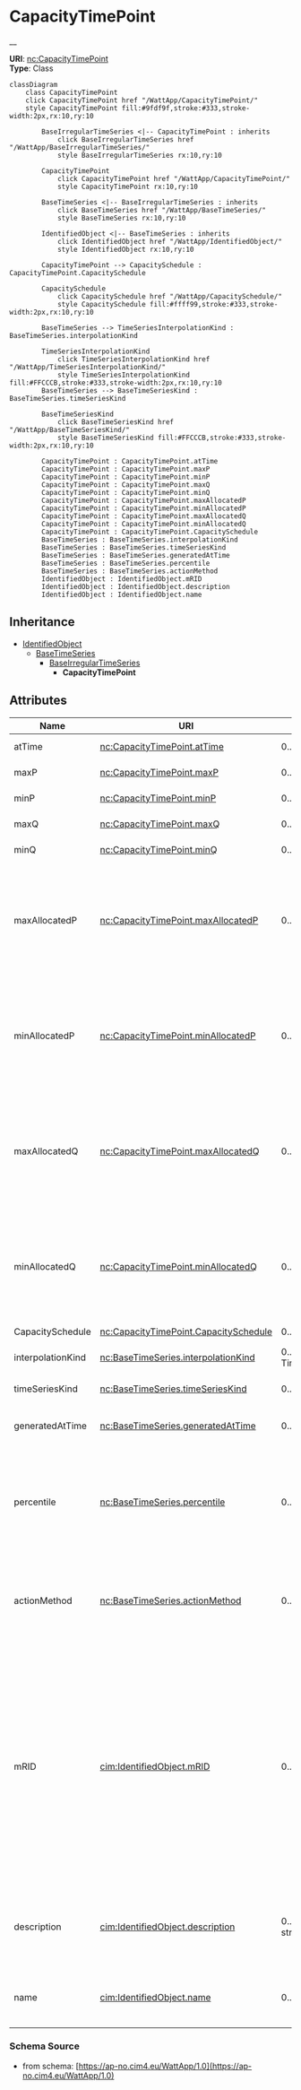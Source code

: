 # CapacityTimePoint

__

**URI**: [nc:CapacityTimePoint](https://cim4.eu/ns/nc#CapacityTimePoint)<br />
**Type**: Class

```mermaid
classDiagram
    class CapacityTimePoint
    click CapacityTimePoint href "/WattApp/CapacityTimePoint/"
    style CapacityTimePoint fill:#9fdf9f,stroke:#333,stroke-width:2px,rx:10,ry:10

        BaseIrregularTimeSeries <|-- CapacityTimePoint : inherits
            click BaseIrregularTimeSeries href "/WattApp/BaseIrregularTimeSeries/"
            style BaseIrregularTimeSeries rx:10,ry:10

        CapacityTimePoint
            click CapacityTimePoint href "/WattApp/CapacityTimePoint/"
            style CapacityTimePoint rx:10,ry:10

        BaseTimeSeries <|-- BaseIrregularTimeSeries : inherits
            click BaseTimeSeries href "/WattApp/BaseTimeSeries/"
            style BaseTimeSeries rx:10,ry:10

        IdentifiedObject <|-- BaseTimeSeries : inherits
            click IdentifiedObject href "/WattApp/IdentifiedObject/"
            style IdentifiedObject rx:10,ry:10

        CapacityTimePoint --> CapacitySchedule : CapacityTimePoint.CapacitySchedule

        CapacitySchedule
            click CapacitySchedule href "/WattApp/CapacitySchedule/"
            style CapacitySchedule fill:#ffff99,stroke:#333,stroke-width:2px,rx:10,ry:10

        BaseTimeSeries --> TimeSeriesInterpolationKind : BaseTimeSeries.interpolationKind

        TimeSeriesInterpolationKind
            click TimeSeriesInterpolationKind href "/WattApp/TimeSeriesInterpolationKind/"
            style TimeSeriesInterpolationKind fill:#FFCCCB,stroke:#333,stroke-width:2px,rx:10,ry:10
        BaseTimeSeries --> BaseTimeSeriesKind : BaseTimeSeries.timeSeriesKind

        BaseTimeSeriesKind
            click BaseTimeSeriesKind href "/WattApp/BaseTimeSeriesKind/"
            style BaseTimeSeriesKind fill:#FFCCCB,stroke:#333,stroke-width:2px,rx:10,ry:10

        CapacityTimePoint : CapacityTimePoint.atTime
        CapacityTimePoint : CapacityTimePoint.maxP
        CapacityTimePoint : CapacityTimePoint.minP
        CapacityTimePoint : CapacityTimePoint.maxQ
        CapacityTimePoint : CapacityTimePoint.minQ
        CapacityTimePoint : CapacityTimePoint.maxAllocatedP
        CapacityTimePoint : CapacityTimePoint.minAllocatedP
        CapacityTimePoint : CapacityTimePoint.maxAllocatedQ
        CapacityTimePoint : CapacityTimePoint.minAllocatedQ
        CapacityTimePoint : CapacityTimePoint.CapacitySchedule
        BaseTimeSeries : BaseTimeSeries.interpolationKind
        BaseTimeSeries : BaseTimeSeries.timeSeriesKind
        BaseTimeSeries : BaseTimeSeries.generatedAtTime
        BaseTimeSeries : BaseTimeSeries.percentile
        BaseTimeSeries : BaseTimeSeries.actionMethod
        IdentifiedObject : IdentifiedObject.mRID
        IdentifiedObject : IdentifiedObject.description
        IdentifiedObject : IdentifiedObject.name
```

## Inheritance
* [IdentifiedObject](IdentifiedObject.md)
    * [BaseTimeSeries](BaseTimeSeries.md)
        * [BaseIrregularTimeSeries](BaseIrregularTimeSeries.md)
            * **CapacityTimePoint**

## Attributes
| Name | URI | Cardinality and Range | Description | Inheritance |
| ---  | --- | --- | --- | --- |
| atTime | [nc:CapacityTimePoint.atTime](https://cim4.eu/ns/nc#CapacityTimePoint.atTime) | 0..1 DateTime | The time the data is valid for. | direct |
| maxP | [nc:CapacityTimePoint.maxP](https://cim4.eu/ns/nc#CapacityTimePoint.maxP) | 0..1 ActivePower | Maximum active power. | direct |
| minP | [nc:CapacityTimePoint.minP](https://cim4.eu/ns/nc#CapacityTimePoint.minP) | 0..1 ActivePower | Minimum active power. | direct |
| maxQ | [nc:CapacityTimePoint.maxQ](https://cim4.eu/ns/nc#CapacityTimePoint.maxQ) | 0..1 ReactivePower | Maximum reactive power. | direct |
| minQ | [nc:CapacityTimePoint.minQ](https://cim4.eu/ns/nc#CapacityTimePoint.minQ) | 0..1 ReactivePower | Minimum reactive power. | direct |
| maxAllocatedP | [nc:CapacityTimePoint.maxAllocatedP](https://cim4.eu/ns/nc#CapacityTimePoint.maxAllocatedP) | 0..1 ActivePower | The maximum active power that can be imported to the bidding zone. Load sign convention is used, i.e. negative number means an import, positive number means an export. | direct |
| minAllocatedP | [nc:CapacityTimePoint.minAllocatedP](https://cim4.eu/ns/nc#CapacityTimePoint.minAllocatedP) | 0..1 ActivePower | The minimum active power that can be imported to the bidding zone. Load sign convention is used, i.e. negative number means an import, positive number means an export. | direct |
| maxAllocatedQ | [nc:CapacityTimePoint.maxAllocatedQ](https://cim4.eu/ns/nc#CapacityTimePoint.maxAllocatedQ) | 0..1 ReactivePower | The maximum reactive power that can be imported to the bidding zone. Load sign convention is used, i.e. negative number means an import, positive number means an export. | direct |
| minAllocatedQ | [nc:CapacityTimePoint.minAllocatedQ](https://cim4.eu/ns/nc#CapacityTimePoint.minAllocatedQ) | 0..1 ReactivePower | The minimum reactive power that can be imported to the bidding zone. Load sign convention is used, i.e. negative number means an import, positive number means an export. | direct |
| CapacitySchedule | [nc:CapacityTimePoint.CapacitySchedule](https://cim4.eu/ns/nc#CapacityTimePoint.CapacitySchedule) | 0..1 CapacitySchedule |  | direct |
| interpolationKind | [nc:BaseTimeSeries.interpolationKind](https://cim4.eu/ns/nc#BaseTimeSeries.interpolationKind) | 0..1 TimeSeriesInterpolationKind | Kind of interpolation done between time point. | BaseTimeSeries |
| timeSeriesKind | [nc:BaseTimeSeries.timeSeriesKind](https://cim4.eu/ns/nc#BaseTimeSeries.timeSeriesKind) | 0..1 BaseTimeSeriesKind | Kind of base time series. | BaseTimeSeries |
| generatedAtTime | [nc:BaseTimeSeries.generatedAtTime](https://cim4.eu/ns/nc#BaseTimeSeries.generatedAtTime) | 0..1 DateTime | The time this time series (entity) come to existents and available for use. | BaseTimeSeries |
| percentile | [nc:BaseTimeSeries.percentile](https://cim4.eu/ns/nc#BaseTimeSeries.percentile) | 0..1 Integer | The percentile is a number where a certain percentage of scores/ranking/values of a sample fall below that number. This is a way for expressing uncertainty in the number provided. | BaseTimeSeries |
| actionMethod | [nc:BaseTimeSeries.actionMethod](https://cim4.eu/ns/nc#BaseTimeSeries.actionMethod) | 0..1 string | Action method used to create the value. This is used for identification in the case where there is multiple time series for the same validity period and kind.  | BaseTimeSeries |
| mRID | [cim:IdentifiedObject.mRID](https://cim.ucaiug.io/ns#IdentifiedObject.mRID) | 0..1 string | Master resource identifier issued by a model authority. The mRID is unique within an exchange context. Global uniqueness is easily achieved by using a UUID, as specified in RFC 4122, for the mRID. The use of UUID is strongly recommended.For CIMXML data files in RDF syntax conforming to IEC 61970-552, the mRID is mapped to rdf:ID or rdf:about attributes that identify CIM object elements. | IdentifiedObject |
| description | [cim:IdentifiedObject.description](https://cim.ucaiug.io/ns#IdentifiedObject.description) | 0..1 [LanguageObject](LanguageObject.md) or string | The description is a free human readable text describing or naming the object. It may be non unique and may not correlate to a naming hierarchy. | IdentifiedObject |
| name | [cim:IdentifiedObject.name](https://cim.ucaiug.io/ns#IdentifiedObject.name) | 0..1 string | The name is any free human readable and possibly non unique text naming the object. | IdentifiedObject |

### Schema Source
* from schema: [https://ap-no.cim4.eu/WattApp/1.0](https://ap-no.cim4.eu/WattApp/1.0)
